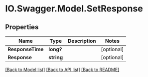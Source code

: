 # IO.Swagger.Model.SetResponse
## Properties

Name | Type | Description | Notes
------------ | ------------- | ------------- | -------------
**ResponseTime** | **long?** |  | [optional] 
**Response** | **string** |  | [optional] 

[[Back to Model list]](../README.md#documentation-for-models) [[Back to API list]](../README.md#documentation-for-api-endpoints) [[Back to README]](../README.md)

